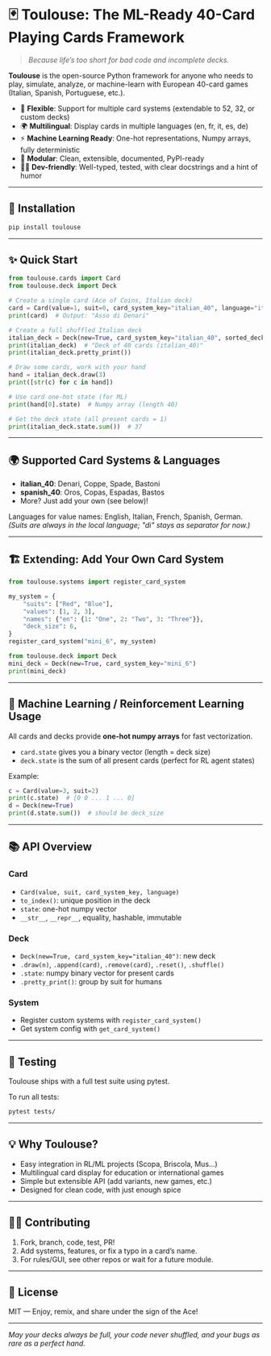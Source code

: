 # 🃏 Toulouse: The ML-Ready 40-Card Playing Cards Framework

> *Because life’s too short for bad code and incomplete decks.*

**Toulouse** is the open-source Python framework for anyone who needs to play, simulate, analyze, or machine-learn with European 40-card games (Italian, Spanish, Portuguese, etc.).

* 🔄 **Flexible**: Support for multiple card systems (extendable to 52, 32, or custom decks)
* 🌍 **Multilingual**: Display cards in multiple languages (en, fr, it, es, de)
* ⚡ **Machine Learning Ready**: One-hot representations, Numpy arrays, fully deterministic
* 🔧 **Modular**: Clean, extensible, documented, PyPI-ready
* 🧑‍💻 **Dev-friendly**: Well-typed, tested, with clear docstrings and a hint of humor

---

## 🚀 Installation

```bash
pip install toulouse
```

---

## ✨ Quick Start

```python
from toulouse.cards import Card
from toulouse.deck import Deck

# Create a single card (Ace of Coins, Italian deck)
card = Card(value=1, suit=0, card_system_key="italian_40", language="it")
print(card)  # Output: "Asso di Denari"

# Create a full shuffled Italian deck
italian_deck = Deck(new=True, card_system_key="italian_40", sorted_deck=False)
print(italian_deck)  # "Deck of 40 cards (italian_40)"
print(italian_deck.pretty_print())

# Draw some cards, work with your hand
hand = italian_deck.draw(3)
print([str(c) for c in hand])

# Use card one-hot state (for ML)
print(hand[0].state)  # Numpy array (length 40)

# Get the deck state (all present cards = 1)
print(italian_deck.state.sum())  # 37
```

---

## 🌍 Supported Card Systems & Languages

* **italian\_40**: Denari, Coppe, Spade, Bastoni
* **spanish\_40**: Oros, Copas, Espadas, Bastos
* More? Just add your own (see below)!

Languages for value names: English, Italian, French, Spanish, German.
*(Suits are always in the local language; "di" stays as separator for now.)*

---

## 🏗️ Extending: Add Your Own Card System

```python
from toulouse.systems import register_card_system

my_system = {
    "suits": ["Red", "Blue"],
    "values": [1, 2, 3],
    "names": {"en": {1: "One", 2: "Two", 3: "Three"}},
    "deck_size": 6,
}
register_card_system("mini_6", my_system)

from toulouse.deck import Deck
mini_deck = Deck(new=True, card_system_key="mini_6")
print(mini_deck)
```

---

## 🤖 Machine Learning / Reinforcement Learning Usage

All cards and decks provide **one-hot numpy arrays** for fast vectorization.

* `card.state` gives you a binary vector (length = deck size)
* `deck.state` is the sum of all present cards (perfect for RL agent states)

Example:

```python
c = Card(value=3, suit=2)
print(c.state)  # [0 0 ... 1 ... 0]
d = Deck(new=True)
print(d.state.sum())  # should be deck_size
```

---

## 📚 API Overview

### Card

* `Card(value, suit, card_system_key, language)`
* `to_index()`: unique position in the deck
* `state`: one-hot numpy vector
* `__str__`, `__repr__`, equality, hashable, immutable

### Deck

* `Deck(new=True, card_system_key="italian_40")`: new deck
* `.draw(n)`, `.append(card)`, `.remove(card)`, `.reset()`, `.shuffle()`
* `.state`: numpy binary vector for present cards
* `.pretty_print()`: group by suit for humans

### System

* Register custom systems with `register_card_system()`
* Get system config with `get_card_system()`

---

## 🧪 Testing

Toulouse ships with a full test suite using pytest.

To run all tests:

```bash
pytest tests/
```

---

## 💡 Why Toulouse?

* Easy integration in RL/ML projects (Scopa, Briscola, Mus…)
* Multilingual card display for education or international games
* Simple but extensible API (add variants, new games, etc.)
* Designed for clean code, with just enough spice

---

## 👩‍💻 Contributing

1. Fork, branch, code, test, PR!
2. Add systems, features, or fix a typo in a card’s name.
3. For rules/GUI, see other repos or wait for a future module.

---

## 📄 License

MIT — Enjoy, remix, and share under the sign of the Ace!

---

*May your decks always be full, your code never shuffled, and your bugs as rare as a perfect hand.*
